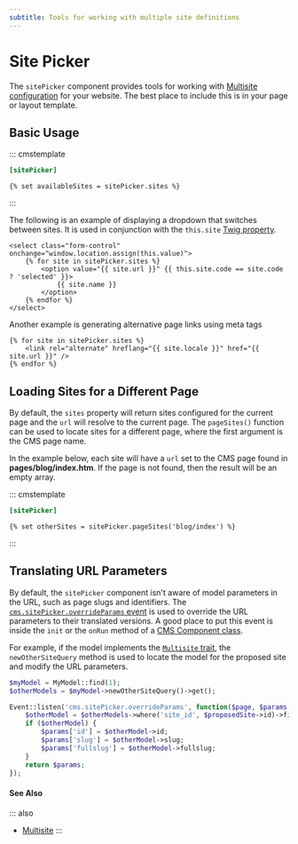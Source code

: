 ```yaml
---
subtitle: Tools for working with multiple site definitions
---
```

# Site Picker

The `sitePicker` component provides tools for working with [Multisite configuration](../resources/multisite.md) for your website. The best place to include this is in your page or layout template.

## Basic Usage

::: cmstemplate
```ini
[sitePicker]
```
```twig
{% set availableSites = sitePicker.sites %}
```
:::

The following is an example of displaying a dropdown that switches between sites. It is used in conjunction with the `this.site` [Twig property](../../markup/property/this-site.md).

```twig
<select class="form-control" onchange="window.location.assign(this.value)">
    {% for site in sitePicker.sites %}
        <option value="{{ site.url }}" {{ this.site.code == site.code ? 'selected' }}>
            {{ site.name }}
        </option>
    {% endfor %}
</select>
```

Another example is generating alternative page links using meta tags

```twig
{% for site in sitePicker.sites %}
    <link rel="alternate" hreflang="{{ site.locale }}" href="{{ site.url }}" />
{% endfor %}
```

## Loading Sites for a Different Page

By default, the `sites` property will return sites configured for the current page and the `url` will resolve to the current page. The `pageSites()` function can be used to locate sites for a different page, where the first argument is the CMS page name.

In the example below, each site will have a `url` set to the CMS page found in **pages/blog/index.htm**. If the page is not found, then the result will be an empty array.

::: cmstemplate
```ini
[sitePicker]
```
```twig
{% set otherSites = sitePicker.pageSites('blog/index') %}
```
:::

## Translating URL Parameters

By default, the `sitePicker` component isn't aware of model parameters in the URL, such as page slugs and identifiers. The [`cms.sitePicker.overrideParams` event](../../extend/services/event.md) is used to override the URL parameters to their translated versions. A good place to put this event is inside the `init` or the `onRun` method of a [CMS Component class](../../extend/cms-components.md).

For example, if the model implements the [`Multisite` trait](../../extend/database/traits.md), the `newOtherSiteQuery` method is used to locate the model for the proposed site and modify the URL parameters.

```php
$myModel = MyModel::find(1);
$otherModels = $myModel->newOtherSiteQuery()->get();

Event::listen('cms.sitePicker.overrideParams', function($page, $params, $currentSite, $proposedSite) use ($otherModels) {
    $otherModel = $otherModels->where('site_id', $proposedSite->id)->first();
    if ($otherModel) {
        $params['id'] = $otherModel->id;
        $params['slug'] = $otherModel->slug;
        $params['fullslug'] = $otherModel->fullslug;
    }
    return $params;
});
```

#### See Also

::: also
* [Multisite](../resources/multisite.md)
:::
